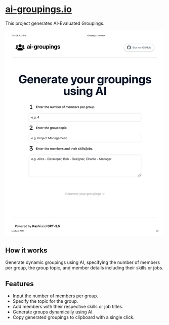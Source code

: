 # [ai-groupings.io](https://ai-groupings.vercel.app)

This project generates AI-Evaluated Groupings.

[![Random Groupings Generator](./public/preview.jpg)](https://ai-groupings.vercel.app)

## How it works
Generate dynamic groupings using AI, specifying the number of members per group, the group topic, and member details including their skills or jobs.

## Features
- Input the number of members per group.
- Specify the topic for the group.
- Add members with their respective skills or job titles.
- Generate groups dynamically using AI.
- Copy generated groupings to clipboard with a single click.